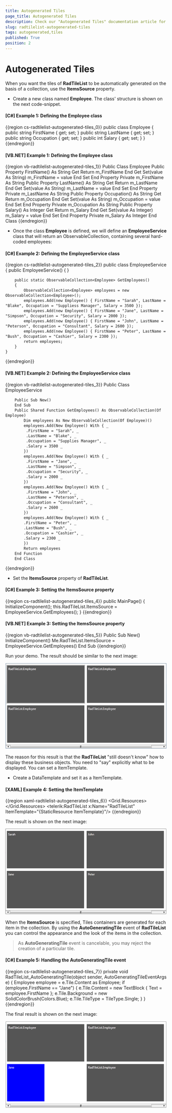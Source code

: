 ```yaml
---
title: Autogenerated Tiles
page_title: Autogenerated Tiles
description: Check our "Autogenerated Tiles" documentation article for the RadTileList WPF control.
slug: radtilelist-autogenerated-tiles
tags: autogenerated,tiles
published: True
position: 2
---
```


# Autogenerated Tiles



When you want the tiles of __RadTileList__ to be automatically generated on the basis of a collection, use the __ItemsSource__ property.  

* Create a new class named __Employee__. The class' structure is shown on the next code-snippet.
          

#### __[C#] Example 1: Defining the Employee class__
{{region cs-radtilelist-autogenerated-tiles_0}}
	public class Employee
	{
	    public string FirstName
	    {
	        get;
	        set;
	    }
	    public string LastName
	    {
	        get;
	        set;
	    }
	    public string Occupation
	    {
	        get;
	        set;
	    }
	    public int Salary
	    {
	        get;
	        set;
	    }
	}
{{endregion}}



#### __[VB.NET] Example 1: Defining the Employee class__

{{region vb-radtilelist-autogenerated-tiles_1}}
	Public Class Employee
	    Public Property FirstName() As String
	        Get
	            Return m_FirstName
	        End Get
	        Set(value As String)
	            m_FirstName = value
	        End Set
	    End Property
	    Private m_FirstName As String
	    Public Property LastName() As String
	        Get
	            Return m_LastName
	        End Get
	        Set(value As String)
	            m_LastName = value
	        End Set
	    End Property
	    Private m_LastName As String
	    Public Property Occupation() As String
	        Get
	            Return m_Occupation
	        End Get
	        Set(value As String)
	            m_Occupation = value
	        End Set
	    End Property
	    Private m_Occupation As String
	    Public Property Salary() As Integer
	        Get
	            Return m_Salary
	        End Get
	        Set(value As Integer)
	            m_Salary = value
	        End Set
	    End Property
	    Private m_Salary As Integer
	End Class
{{endregion}}



* Once the class __Employee__ is defined, we will define an __EmployeeService__ class that will return an ObservableCollection, containing several hard-coded employees:
          

#### __[C#] Example 2: Defining the EmployeeService class__

{{region cs-radtilelist-autogenerated-tiles_2}}
	public class EmployeeService
	{
	    public EmployeeService()
	    { }
	   
	    public static ObservableCollection<Employee> GetEmployees()
	    {
	        ObservableCollection<Employee> employees = new ObservableCollection<Employee>();
	        employees.Add(new Employee() { FirstName = "Sarah", LastName = "Blake", Occupation = "Suppliess Manager", Salary = 3500 });
	        employees.Add(new Employee() { FirstName = "Jane", LastName = "Simpson", Occupation = "Security", Salary = 2000 });
	        employees.Add(new Employee() { FirstName = "John", LastName = "Peterson", Occupation = "Consultant", Salary = 2600 });
	        employees.Add(new Employee() { FirstName = "Peter", LastName = "Bush", Occupation = "Cashier", Salary = 2300 });
	        return employees;
	    }
	}
{{endregion}}



#### __[VB.NET] Example 2: Defining the EmployeeService class__

{{region vb-radtilelist-autogenerated-tiles_3}}
	Public Class EmployeeService

	    Public Sub New()
	    End Sub
	    Public Shared Function GetEmployees() As ObservableCollection(Of Employee)
	        Dim employees As New ObservableCollection(Of Employee)()
	        employees.Add(New Employee() With { _
	         .FirstName = "Sarah", _
	         .LastName = "Blake", _
	         .Occupation = "Supplies Manager", _
	         .Salary = 3500 _
	        })
	        employees.Add(New Employee() With { _
	         .FirstName = "Jane", _
	         .LastName = "Simpson", _
	         .Occupation = "Security", _
	         .Salary = 2000 _
	        })
	        employees.Add(New Employee() With { _
	         .FirstName = "John", _
	         .LastName = "Peterson", _
	         .Occupation = "Consultant", _
	         .Salary = 2600 _
	        })
	        employees.Add(New Employee() With { _
	        .FirstName = "Peter", _
	        .LastName = "Bush", _
	        .Occupation = "Cashier", _
	        .Salary = 2300 _
	        })
	        Return employees
	    End Function
        End Class
{{endregion}}



* Set the __ItemsSource__ property of __RadTileList__.

#### __[C#] Example 3: Setting the ItemsSource property__

{{region cs-radtilelist-autogenerated-tiles_4}}
	public MainPage()
	{
	    InitializeComponent();
	    this.RadTileList.ItemsSource = EmployeeService.GetEmployees();
	}
{{endregion}}

#### __[VB.NET] Example 3: Setting the ItemsSource property__

{{region vb-radtilelist-autogenerated-tiles_5}}
	Public Sub New()
	    InitializeComponent()
	    Me.RadTileList.ItemsSource = EmployeeService.GetEmployees()
	End Sub
{{endregion}}


Run your demo. The result should be similar to the next image:
          

![Rad Tile List Autogenerated Tiles 01](images/RadTileList_Autogenerated_Tiles_01.png)

The reason for this result is that the __RadTileList__ "still doesn't know" how to display these business objects. You need to "say" explicitly what to be displayed. You can set a ItemTemplate.
          

* Create a DataTemplate and set it as a ItemTemplate.

#### __[XAML] Example 4: Setting the ItemTemplate__

{{region xaml-radtilelist-autogenerated-tiles_6}}
	 <Grid>
	        <Grid.Resources>
	            <DataTemplate x:Key="ItemTemplate">
	                <TextBlock Text="{Binding FirstName}"/>
	            </DataTemplate>
	        </Grid.Resources>
	        <telerik:RadTileList x:Name="RadTileList"
	                             ItemTemplate="{StaticResource ItemTemplate}"/>
	</Grid>
{{endregion}}

The result is shown on the next image:

![Rad Tile List Autogenerated Tiles 02](images/RadTileList_Autogenerated_Tiles_02.png)

When the __ItemsSource__ is specified, Tiles containers are generated for each item in the collection. By using the __AutoGeneratingTile__ event of __RadTileList__ you can control the appearance and the look of the items in the collection.

>As __AutoGeneratingTile__ event is cancelable, you may reject the creation of a particular tile.
      

#### __[C#] Example 5: Handling the AutoGeneratingTile event__

{{region cs-radtilelist-autogenerated-tiles_7}}
	private void RadTileList_AutoGeneratingTile(object sender, AutoGeneratingTileEventArgs e)
	{
	    Employee employee = e.Tile.Content as Employee;
	    if (employee.FirstName == "Jane")
	    {
	        e.Tile.Content = new TextBlock { Text = employee.FirstName };
	        e.Tile.Background = new SolidColorBrush(Colors.Blue);
	        e.Tile.TileType = TileType.Single;
	    }
	}
{{endregion}}



The final result is shown on the next image:
      

![Rad Tile List Autogenerated Tiles 03](images/RadTileList_Autogenerated_Tiles_03.png)
